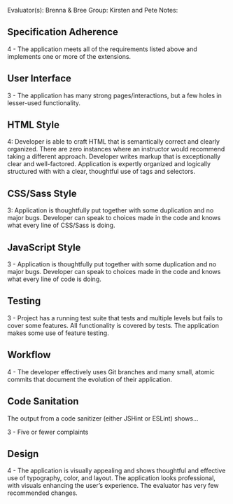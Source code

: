 Evaluator(s): Brenna & Bree
Group: Kirsten and Pete
Notes:

## Specification Adherence

4 - The application meets all of the requirements listed above and implements one or more of the extensions.

## User Interface  

3 - The application has many strong pages/interactions, but a few holes in lesser-used functionality.

## HTML Style

4: Developer is able to craft HTML that is semantically correct and clearly organized. There are zero instances where an instructor would recommend taking a different approach. Developer writes markup that is exceptionally clear and well-factored. Application is expertly organized and logically structured with with a clear, thoughtful use of tags and selectors.

## CSS/Sass Style

3: Application is thoughtfully put together with some duplication and no major bugs. Developer can speak to choices made in the code and knows what every line of CSS/Sass is doing.

## JavaScript Style

3 - Application is thoughtfully put together with some duplication and no major bugs. Developer can speak to choices made in the code and knows what every line of code is doing.  

## Testing

3 - Project has a running test suite that tests and multiple levels but fails to cover some features. All functionality is covered by tests. The application makes some use of feature testing.

## Workflow

4 - The developer effectively uses Git branches and many small, atomic commits that document the evolution of their application.

## Code Sanitation

The output from a code sanitizer (either JSHint or ESLint) shows…
<!-- need to figure out why tests and required files for webpack still get mad -->
<!-- 4 - Zero complaints -->
3 - Five or fewer complaints

## Design

4 - The application is visually appealing and shows thoughtful and effective use of typography, color, and layout. The application looks professional, with visuals enhancing the user’s experience. The evaluator has very few recommended changes.
